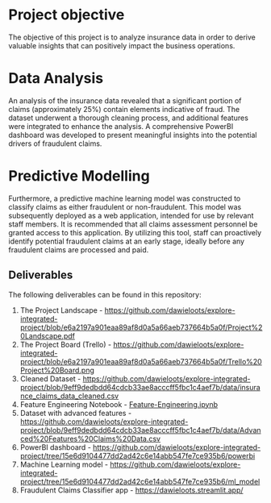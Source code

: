 # Project objective

The objective of this project is to analyze insurance data in order to derive valuable insights that can positively impact the business operations.

# Data Analysis 

An analysis of the insurance data revealed that a significant portion of claims (approximately 25%) contain elements indicative of fraud. The dataset underwent a thorough cleaning process, and additional features were integrated to enhance the analysis. A comprehensive PowerBI dashboard was developed to present meaningful insights into the potential drivers of fraudulent claims.

# Predictive Modelling

Furthermore, a predictive machine learning model was constructed to classify claims as either fraudulent or non-fraudulent. This model was subsequently deployed as a web application, intended for use by relevant staff members. It is recommended that all claims assessment personnel be granted access to this application. By utilizing this tool, staff can proactively identify potential fraudulent claims at an early stage, ideally before any fraudulent claims are processed and paid.


## Deliverables

The following deliverables can be found in this repository:

1. The Project Landscape - https://github.com/dawieloots/explore-integrated-project/blob/e6a2197a901eaa89af8d0a5a66aeb737664b5a0f/Project%20Landscape.pdf
2. The Project Board (Trello) - https://github.com/dawieloots/explore-integrated-project/blob/e6a2197a901eaa89af8d0a5a66aeb737664b5a0f/Trello%20Project%20Board.png
3. Cleaned Dataset - https://github.com/dawieloots/explore-integrated-project/blob/9eff9dedbdd64cdcb33ae8acccff5fbc1c4aef7b/data/insurance_claims_data_cleaned.csv
4. Feature Engineering Notebook - [Feature-Engineering.ipynb](https://github.com/dawieloots/explore-integrated-project/blob/9eff9dedbdd64cdcb33ae8acccff5fbc1c4aef7b/Feature-Engineering.ipynb)
5. Dataset with advanced features - https://github.com/dawieloots/explore-integrated-project/blob/9eff9dedbdd64cdcb33ae8acccff5fbc1c4aef7b/data/Advanced%20Features%20Claims%20Data.csv
6. PowerBI dashboard - https://github.com/dawieloots/explore-integrated-project/tree/15e6d9104477dd2ad42c6e14abb547fe7ce935b6/powerbi
7. Machine Learning model - https://github.com/dawieloots/explore-integrated-project/tree/15e6d9104477dd2ad42c6e14abb547fe7ce935b6/ml_model
8. Fraudulent Claims Classifier app - https://dawieloots.streamlit.app/
